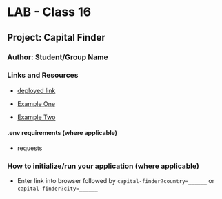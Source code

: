 # LAB - Class 16

## Project: Capital Finder

### Author: Student/Group Name

### Links and Resources

- [deployed link](https://capital-finder-pi-sooty.vercel.app/api/)

- [Example One](https://capital-finder-pi-sooty.vercel.app/api/capital-finder?country=germany)

- [Example Two](https://capital-finder-pi-sooty.vercel.app/api/capital-finder?capital=berlin)

#### .env requirements (where applicable)

- requests

### How to initialize/run your application (where applicable)

- Enter link into browser followed by `capital-finder?country=______` or `capital-finder?city=______`